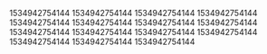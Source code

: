 1534942754144
1534942754144
1534942754144
1534942754144
1534942754144
1534942754144
1534942754144
1534942754144
1534942754144
1534942754144
1534942754144
1534942754144
1534942754144
1534942754144
1534942754144
